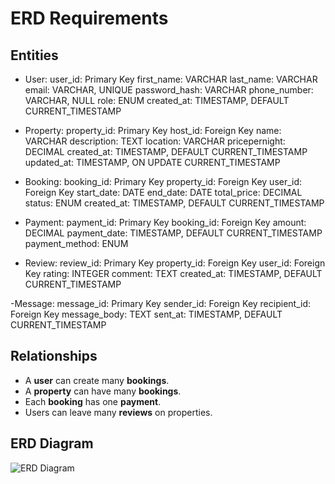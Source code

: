 # ERD Requirements

## Entities
- User: 
user_id: Primary Key
first_name: VARCHAR
last_name: VARCHAR
email: VARCHAR, UNIQUE
password_hash: VARCHAR
phone_number: VARCHAR, NULL
role: ENUM 
created_at: TIMESTAMP, DEFAULT CURRENT_TIMESTAMP

- Property:
property_id: Primary Key
host_id: Foreign Key
name: VARCHAR
description: TEXT
location: VARCHAR
pricepernight: DECIMAL
created_at: TIMESTAMP, DEFAULT CURRENT_TIMESTAMP
updated_at: TIMESTAMP, ON UPDATE CURRENT_TIMESTAMP

- Booking: 
booking_id: Primary Key
property_id: Foreign Key 
user_id: Foreign Key
start_date: DATE
end_date: DATE
total_price: DECIMAL
status: ENUM 
created_at: TIMESTAMP, DEFAULT CURRENT_TIMESTAMP

- Payment: 
payment_id: Primary Key
booking_id: Foreign Key
amount: DECIMAL
payment_date: TIMESTAMP, DEFAULT CURRENT_TIMESTAMP
payment_method: ENUM

- Review: 
review_id: Primary Key
property_id: Foreign Key
user_id: Foreign Key
rating: INTEGER
comment: TEXT
created_at: TIMESTAMP, DEFAULT CURRENT_TIMESTAMP

-Message:
message_id: Primary Key
sender_id: Foreign Key
recipient_id: Foreign Key
message_body: TEXT
sent_at: TIMESTAMP, DEFAULT CURRENT_TIMESTAMP

## Relationships
- A **user** can create many **bookings**.
- A **property** can have many **bookings**.
- Each **booking** has one **payment**.
- Users can leave many **reviews** on properties.

## ERD Diagram
![ERD Diagram](./air-bnb_erd.png)


